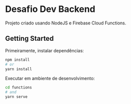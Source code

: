 # Desafio Dev Backend

Projeto criado usando NodeJS e Firebase Cloud Functions.

## Getting Started

Primeiramente, instalar dependências:

```bash
npm install
# or
yarn install
```
Executar em ambiente de desenvolvimento:

```bash
cd functions
# and
yarn serve
```
